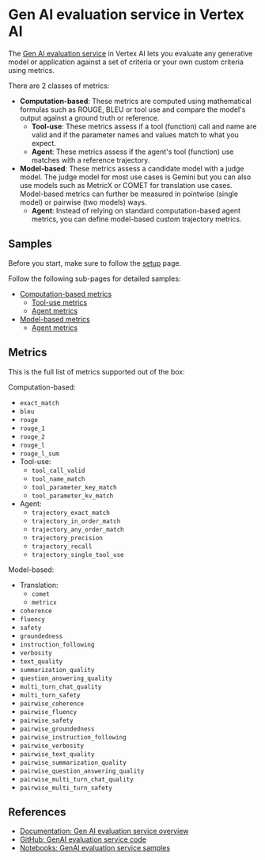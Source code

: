 # Gen AI evaluation service in Vertex AI 

The [Gen AI evaluation service](https://cloud.google.com/vertex-ai/generative-ai/docs/models/evaluation-overview) in 
Vertex AI lets you evaluate any generative model or application against a set of criteria or your own custom criteria 
using metrics.

There are 2 classes of metrics:

* **Computation-based**: These metrics are computed using mathematical formulas such as ROUGE, BLEU or tool use and 
compare the model's output against a ground truth or reference.  
  * **Tool-use**: These metrics assess if a tool (function) call and name are valid and if the parameter names and values
  match to what you expect. 
  * **Agent**: These metrics assess if the agent's tool (function) use matches with a reference trajectory.
* **Model-based**: These metrics assess a candidate model with a judge model. The judge model for most use cases is 
Gemini but you can also use models such as MetricX or COMET for translation use cases. Model-based metrics can further 
be measured in pointwise (single model) or pairwise (two models) ways.
  * **Agent**: Instead of relying on standard computation-based agent metrics, you can define model-based custom 
  trajectory metrics.

## Samples

Before you start, make sure to follow the [setup](setup.md) page. 

Follow the following sub-pages for detailed samples:

* [Computation-based metrics](./computation_based/README.md)
  * [Tool-use metrics](./computation_based/tool_use/README.md)
  * [Agent metrics](./computation_based/agent/README.md)
* [Model-based metrics](./model_based/README.md)
  * [Agent metrics](./model_based/agent/README.md)

## Metrics

This is the full list of metrics supported out of the box:

Computation-based:
* `exact_match`
* `bleu`
* `rouge`
* `rouge_1`
* `rouge_2`
* `rouge_l`
* `rouge_l_sum`
* Tool-use:
  * `tool_call_valid`
  * `tool_name_match`
  * `tool_parameter_key_match`
  * `tool_parameter_kv_match`
* Agent:
  * `trajectory_exact_match`
  * `trajectory_in_order_match`
  * `trajectory_any_order_match`
  * `trajectory_precision`
  * `trajectory_recall`
  * `trajectory_single_tool_use`

Model-based:
* Translation:
  * `comet`
  * `metricx`
* `coherence`
* `fluency`
* `safety`
* `groundedness`
* `instruction_following`
* `verbosity`
* `text_quality`
* `summarization_quality`
* `question_answering_quality`
* `multi_turn_chat_quality`
* `multi_turn_safety`
* `pairwise_coherence`
* `pairwise_fluency`
* `pairwise_safety`
* `pairwise_groundedness`
* `pairwise_instruction_following`
* `pairwise_verbosity`
* `pairwise_text_quality`
* `pairwise_summarization_quality`
* `pairwise_question_answering_quality`
* `pairwise_multi_turn_chat_quality`
* `pairwise_multi_turn_safety`

## References

* [Documentation: Gen AI evaluation service overview](https://cloud.google.com/vertex-ai/generative-ai/docs/models/evaluation-overview)
* [GitHub: GenAI evaluation service code](https://github.com/googleapis/python-aiplatform/tree/main/vertexai/evaluation)
* [Notebooks: GenAI evaluation service samples](https://github.com/GoogleCloudPlatform/generative-ai/tree/main/gemini/evaluation)